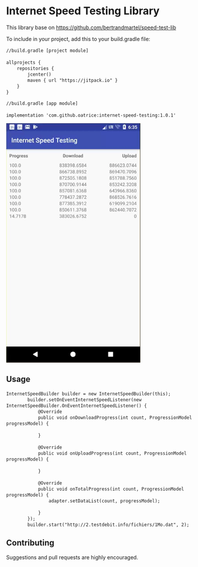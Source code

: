 # Internet Speed Testing Library
This library base on https://github.com/bertrandmartel/speed-test-lib

To include in your project, add this to your build.gradle file:
```
//build.gradle [project module]

allprojects {
    repositories {
        jcenter()
        maven { url "https://jitpack.io" }
    }
}
```


```
//build.gradle [app module]

implementation 'com.github.oatrice:internet-speed-testing:1.0.1'
```

![Demo](screenshot/screen1.gif)

## Usage
```
InternetSpeedBuilder builder = new InternetSpeedBuilder(this);
        builder.setOnEventInternetSpeedListener(new InternetSpeedBuilder.OnEventInternetSpeedListener() {
            @Override
            public void onDownloadProgress(int count, ProgressionModel progressModel) {

            }

            @Override
            public void onUploadProgress(int count, ProgressionModel progressModel) {

            }

            @Override
            public void onTotalProgress(int count, ProgressionModel progressModel) {
                adapter.setDataList(count, progressModel);

            }
        });
        builder.start("http://2.testdebit.info/fichiers/1Mo.dat", 2);
```

## Contributing
Suggestions and pull requests are highly encouraged.
